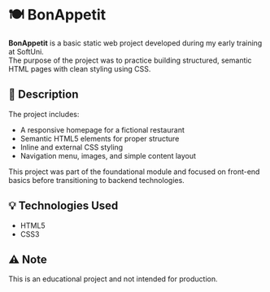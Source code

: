# 🍽️ BonAppetit

**BonAppetit** is a basic static web project developed during my early training at SoftUni.  
The purpose of the project was to practice building structured, semantic HTML pages with clean styling using CSS.

## 📝 Description

The project includes:
- A responsive homepage for a fictional restaurant
- Semantic HTML5 elements for proper structure
- Inline and external CSS styling
- Navigation menu, images, and simple content layout

This project was part of the foundational module and focused on front-end basics before transitioning to backend technologies.

## 💡 Technologies Used

- HTML5  
- CSS3

## ⚠️ Note

This is an educational project and not intended for production.
